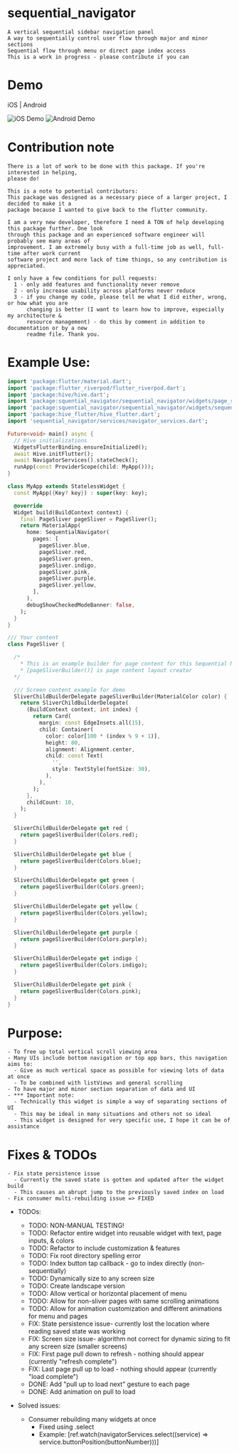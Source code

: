 # sequential_navigator

    A vertical sequential sidebar navigation panel
    A way to sequentially control user flow through major and minor sections
    Sequential flow through menu or direct page index access
    This is a work in progress - please contribute if you can

# Demo

iOS | Android

![iOS Demo](https://media.giphy.com/media/moVZ8ps6ElBx6OFLsg/giphy.gif) ![Android Demo](https://media.giphy.com/media/hisNlrBWM8lvONqaRD/giphy.gif)

# Contribution note

    There is a lot of work to be done with this package. If you're interested in helping, 
    please do!

    This is a note to potential contributors:
    This package was designed as a necessary piece of a larger project, I decided to make it a
    package because I wanted to give back to the flutter community.

    I am a very new developer, therefore I need A TON of help developing this package further. One look
    through this package and an experienced software engineer will probably see many areas of
    improvement. I am extremely busy with a full-time job as well, full-time after work current
    software project and more lack of time things, so any contribution is appreciated.

    I only have a few conditions for pull requests:
      1 - only add features and functionality never remove
      2 - only increase usability across platforms never reduce
      3 - if you change my code, please tell me what I did either, wrong, or how what you are
          changing is better (I want to learn how to improve, especially my architecture &
          resource management) - do this by comment in addition to documentation or by a new 
          readme file. Thank you.

# Example Use:

```dart
import 'package:flutter/material.dart';
import 'package:flutter_riverpod/flutter_riverpod.dart';
import 'package:hive/hive.dart';
import 'package:squential_navigator/sequential_navigator/widgets/page_sliver.dart';
import 'package:squential_navigator/sequential_navigator/widgets/sequential_navigator.dart';
import 'package:hive_flutter/hive_flutter.dart';
import 'sequential_navigator/services/navigator_services.dart';

Future<void> main() async {
  // Hive initializations
  WidgetsFlutterBinding.ensureInitialized();
  await Hive.initFlutter();
  await NavigatorServices().stateCheck();
  runApp(const ProviderScope(child: MyApp()));
}

class MyApp extends StatelessWidget {
  const MyApp({Key? key}) : super(key: key);

  @override
  Widget build(BuildContext context) {
    final PageSliver pageSliver = PageSliver();
    return MaterialApp(
      home: SequentialNavigator(
        pages: [
          pageSliver.blue,
          pageSliver.red,
          pageSliver.green,
          pageSliver.indigo,
          pageSliver.pink,
          pageSliver.purple,
          pageSliver.yellow,
        ],
      ),
      debugShowCheckedModeBanner: false,
    );
  }
}

/// Your content
class PageSliver {

  /*
    * This is an example builder for page content for this Sequential Navigator
    * [pageSliverBuilder()] is page content layout creator
  */

  /// Screen content example for demo
  SliverChildBuilderDelegate pageSliverBuilder(MaterialColor color) {
    return SliverChildBuilderDelegate(
      (BuildContext context, int index) {
        return Card(
          margin: const EdgeInsets.all(15),
          child: Container(
            color: color[100 * (index % 9 + 1)],
            height: 80,
            alignment: Alignment.center,
            child: const Text(
              '',
              style: TextStyle(fontSize: 30),
            ),
          ),
        );
      },
      childCount: 10,
    );
  }

  SliverChildBuilderDelegate get red {
    return pageSliverBuilder(Colors.red);
  }

  SliverChildBuilderDelegate get blue {
    return pageSliverBuilder(Colors.blue);
  }

  SliverChildBuilderDelegate get green {
    return pageSliverBuilder(Colors.green);
  }

  SliverChildBuilderDelegate get yellow {
    return pageSliverBuilder(Colors.yellow);
  }

  SliverChildBuilderDelegate get purple {
    return pageSliverBuilder(Colors.purple);
  }

  SliverChildBuilderDelegate get indigo {
    return pageSliverBuilder(Colors.indigo);
  }

  SliverChildBuilderDelegate get pink {
    return pageSliverBuilder(Colors.pink);
  }
}

```

# Purpose:

    - To free up total vertical scroll viewing area
    - Many UIs include bottom navigation or top app bars, this navigation aims to:
      - Give as much vertical space as possible for viewing lots of data at once
      - To be combined with listViews and general scrolling
    - To have major and minor section separation of data and UI
    - *** Important note:
      - Technically this widget is simple a way of separating sections of UI
      - This may be ideal in many situations and others not so ideal
      - This widget is designed for very specific use, I hope it can be of assistance
  
# Fixes & TODOs

    - Fix state persistence issue
      - Currently the saved state is gotten and updated after the widget build
      - This causes an abrupt jump to the previously saved index on load
    - Fix consumer multi-rebuilding issue => FIXED

  - TODOs:
    - TODO: NON-MANUAL TESTING!
    - TODO: Refactor entire widget into reusable widget with text, page inputs, & colors
    - TODO: Refactor to include customization & features
    - TODO: Fix root directory spelling error
    - TODO: Index button tap callback - go to index directly (non-sequentially)
    - TODO: Dynamically size to any screen size
    - TODO: Create landscape version
    - TODO: Allow vertical or horizontal placement of menu
    - TODO: Allow for non-sliver pages with same scrolling animations
    - TODO: Allow for animation customization and different animations for menu and pages
    - FIX: State persistence issue- currently lost the location where reading saved state was working
    - FIX: Screen size issue- algorithm not correct for dynamic sizing to fit any screen size (smaller screens)
    - FIX: First page pull down to refresh - nothing should appear (currently "refresh complete")
    - FIX: Last page pull up to load - nothing should appear (currently "load complete")
    - DONE: Add "pull up to load next" gesture to each page
    - DONE: Add animation on pull to load

  - Solved issues:
    - Consumer rebuilding many widgets at once
      - Fixed using .select
      - Example: [ref.watch(navigatorServices.select((service) => service.buttonPosition(buttonNumber)))]
